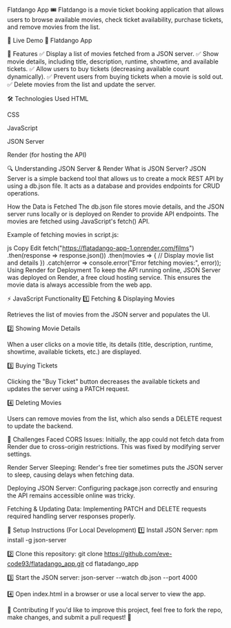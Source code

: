 Flatdango App 🎟️
Flatdango is a movie ticket booking application that allows users to browse available movies, check ticket availability, purchase tickets, and remove movies from the list.

🚀 Live Demo
🔗 Flatdango App

📌 Features
✅ Display a list of movies fetched from a JSON server.
✅ Show movie details, including title, description, runtime, showtime, and available tickets.
✅ Allow users to buy tickets (decreasing available count dynamically).
✅ Prevent users from buying tickets when a movie is sold out.
✅ Delete movies from the list and update the server.

🛠️ Technologies Used
HTML

CSS

JavaScript

JSON Server

Render (for hosting the API)

🔍 Understanding JSON Server & Render
What is JSON Server?
JSON Server is a simple backend tool that allows us to create a mock REST API by using a db.json file. It acts as a database and provides endpoints for CRUD operations.

How the Data is Fetched
The db.json file stores movie details, and the JSON server runs locally or is deployed on Render to provide API endpoints. The movies are fetched using JavaScript's fetch() API.

Example of fetching movies in script.js:

js
Copy
Edit
fetch("https://flatadango-app-1.onrender.com/films")
  .then(response => response.json())
  .then(movies => {
      // Display movie list and details
  })
  .catch(error => console.error("Error fetching movies:", error));
Using Render for Deployment
To keep the API running online, JSON Server was deployed on Render, a free cloud hosting service. This ensures the movie data is always accessible from the web app.

⚡ JavaScript Functionality
1️⃣ Fetching & Displaying Movies

Retrieves the list of movies from the JSON server and populates the UI.

2️⃣ Showing Movie Details

When a user clicks on a movie title, its details (title, description, runtime, showtime, available tickets, etc.) are displayed.

3️⃣ Buying Tickets

Clicking the "Buy Ticket" button decreases the available tickets and updates the server using a PATCH request.

4️⃣ Deleting Movies

Users can remove movies from the list, which also sends a DELETE request to update the backend.

🚧 Challenges Faced
CORS Issues: Initially, the app could not fetch data from Render due to cross-origin restrictions. This was fixed by modifying server settings.

Render Server Sleeping: Render's free tier sometimes puts the JSON server to sleep, causing delays when fetching data.

Deploying JSON Server: Configuring package.json correctly and ensuring the API remains accessible online was tricky.

Fetching & Updating Data: Implementing PATCH and DELETE requests required handling server responses properly.

🔄 Setup Instructions (For Local Development)
1️⃣ Install JSON Server:
npm install -g json-server

2️⃣ Clone this repository:
git clone https://github.com/eve-code93/flatadango_app.git
cd flatadango_app

3️⃣ Start the JSON server:
json-server --watch db.json --port 4000


4️⃣ Open index.html in a browser or use a local server to view the app.

🤝 Contributing
If you'd like to improve this project, feel free to fork the repo, make changes, and submit a pull request! 🚀